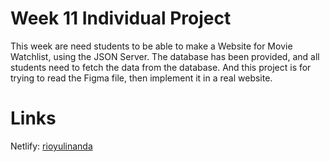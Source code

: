 # Week 11 Individual Project

This week are need students to be able to make a Website for Movie Watchlist, using the JSON Server. The database has been provided, and all students need to fetch the data from the database. And this project is for trying to read the Figma file, then implement it in a real website.

# Links

Netlify: [rioyulinanda](https://movie-watchlist1.netlify.app/)
